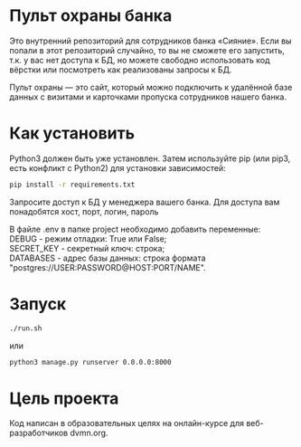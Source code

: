 # Пульт охраны банка
Это внутренний репозиторий для сотрудников банка «Сияние». Если вы попали в этот репозиторий случайно, то вы не сможете его запустить, т.к. у вас нет доступа к БД, но можете свободно использовать код вёрстки или посмотреть как реализованы запросы к БД.

Пульт охраны — это сайт, который можно подключить к удалённой базе данных с визитами и карточками пропуска сотрудников нашего банка.

# Как установить

Python3 должен быть уже установлен. Затем используйте pip (или pip3, есть конфликт с Python2) для установки зависимостей:
```bash
pip install -r requirements.txt
```

Запросите доступ к БД у менеджера вашего банка. Для доступа вам понадобятся хост, порт, логин, пароль

В файле .env в папке project необходимо добавить переменные:<br>
DEBUG - режим отладки: True или False;<br>
SECRET_KEY - секретный ключ: строка;<br>
DATABASES - адрес базы данных: строка формата "postgres://USER:PASSWORD@HOST:PORT/NAME".



# Запуск
```bash
./run.sh
```
или

```bash
python3 manage.py runserver 0.0.0.0:8000
```


# Цель проекта
Код написан в образовательных целях на онлайн-курсе для веб-разработчиков dvmn.org.
